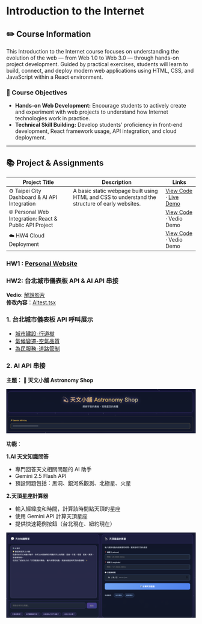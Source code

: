 # Introduction to the Internet  

## ✏️ Course Information    
This Introduction to the Internet course focuses on understanding the evolution of the web — from Web 1.0 to Web 3.0 — through hands-on project development. Guided by practical exercises, students will learn to build, connect, and deploy modern web applications using HTML, CSS, and JavaScript within a React environment.

### 🎯 Course Objectives   
- **Hands-on Web Development:**
Encourage students to actively create and experiment with web projects to understand how Internet technologies work in practice.  
- **Technical Skill Building:**
Develop students’ proficiency in front-end development, React framework usage, API integration, and cloud deployment.

******** 
## 📚 Project & Assignments

| Project Title | Description | Links |
|----------------|--------------|--------|
| ⚙️ Taipei City Dashboard & AI API Integration | A basic static webpage built using HTML and CSS to understand the structure of early websites. | [View Code](link-to-github) · [Live Demo](link-to-deployed-site) |
| 🌐 Personal Web Integration: React & Public API Project | | [View Code](link-to-github) · Vedio Demo |
| ☁️ HW4 Cloud Deployment |  | [View Code](link-to-github) · Vedio Demo |


### HW1 : [Personal Website](https://emmahsueh.github.io/Hsueh_sWeb/)   

### HW2: 台北城市儀表板 API & AI API 串接 
**Vedio**: [解說影片](https://www.youtube.com/watch?v=JaCVpCXk--Q)   
**修改內容**：[AItest.tsx](AItest.tsx)

### 1. 台北城市儀表板 API 呼叫展示    
 - [城市建設-行道樹](https://citydashboard.taipei/embed/110/taipei)
 - [氣候變遷-空氣品質](https://citydashboard.taipei/embed/174/taipei)
 - [為民服務-道路管制](https://citydashboard.taipei/embed/177/taipei)

### 2. AI API 串接 
**主題： 💫 天文小舖 Astronomy Shop** 

![image](Image/天文小舖.png)

**功能**： 

**1.AI 天文知識問答**   
  - 專門回答天文相關問題的 AI 助手
  - Gemini 2.5 Flash API
  - 預設問題包括：黑洞、銀河系觀測、北極星、火星 

**2.天頂星座計算器**   
  - 輸入經緯度和時間，計算該時間點天頂的星座
  - 使用 Gemini API 計算天頂星座
  - 提供快速範例按鈕（台北現在、紐約現在）   

![image](Image/天文小舖2.png)


  



